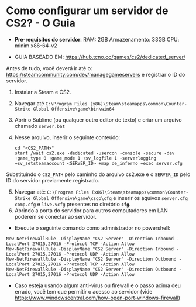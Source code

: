 
# Como configurar um servidor de CS2? - O Guia

- **Pre-requisitos do servidor**:
  RAM: 2GB
  Armazenamento: 33GB
  CPU: minim x86-64-v2
 
 - GUIA BASEADO EM: https://hub.tcno.co/games/cs2/dedicated_server/

Antes de tudo, você deverá ir até o: https://steamcommunity.com/dev/managegameservers e registrar o ID do servidor. 

1. Instalar a Steam e CS2.
2. Navegar até `C:\Program Files (x86)\Steam\steamapps\common\Counter-Strike Global Offensive\game\bin\win64`
3. Abrir o Sublime (ou qualquer outro editor de texto) e criar um arquivo chamado `server.bat`
4.  Nesse arquivo, inserir o seguinte conteúdo: 

    `cd "<CS2_PATH>"` <br>
   `start /wait cs2.exe -dedicated -usercon -console -secure -dev +game_type 0 +game_mode 1 +sv_logfile 1 -serverlogging +sv_setsteamaccount <SERVER_ID> +map de_inferno +exec server.cfg`<br>

Substituindo o `CS2_PATH` pelo caminho do arquivo cs2.exe e o `SERVER_ID` pelo ID do servidor previamente registrado. 

5. Navegar até: `C:\Program Files (x86)\Steam\steamapps\common\Counter-Strike Global Offensive\game\csgo\cfg` e inserir os aquivos `server.cfg` `comp.cfg` e `live.vcfg` presentes no diretório **`cfg`**.
6. Abrindo a porta do servidor para outros computadores em LAN poderem se conectar ao servidor.

 - Execute o seguinte comando como admnistrador no powershell: 
 

`New-NetFirewallRule -DisplayName "CS2 Server" -Direction Inbound -LocalPort 27015,27016 -Protocol TCP -Action Allow` <br>
`New-NetFirewallRule -DisplayName "CS2 Server" -Direction Inbound -LocalPort 27015,27016 -Protocol UDP -Action Allow` <br>
`New-NetFirewallRule -DisplayName "CS2 Server" -Direction Outbound -LocalPort 27015,27016 -Protocol TCP -Action Allow` <br>
`New-NetFirewallRule -DisplayName "CS2 Server" -Direction Outbound -LocalPort 27015,27016 -Protocol UDP -Action Allow` <br>

- Caso esteja usando algum anti-virus ou firewall e o passo acima deu errado, você tem que permitir o acesso ao servidor (vide https://www.windowscentral.com/how-open-port-windows-firewall) 
